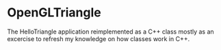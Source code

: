 # OpenGLTriangle

The HelloTriangle application reimplemented as a C++ class mostly as an excercise to refresh my knowledge on how classes work in C++.